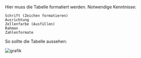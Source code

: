 Hier muss die Tabelle formatiert werden. Notwendige Kenntnisse:

    Schrift (Zeichen formatieren)
    Ausrichtung
    Zellenfarbe (Ausfüllen)
    Rahmen
    Zahlenformate

So sollte die Tabelle aussehen:

![grafik](https://user-images.githubusercontent.com/81701826/231834697-0fff8272-6357-4b3a-9316-b3c0d383b6e6.png)

